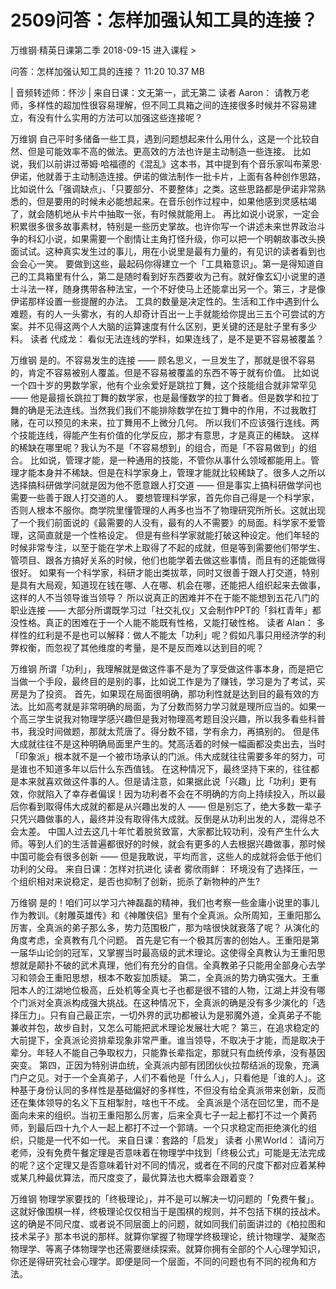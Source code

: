 # 2509问答：怎样加强认知工具的连接？


万维钢·精英日课第二季
2018-09-15
进入课程 >

问答：怎样加强认知工具的连接？
11:20 10.37 MB

| 音频转述师：怀沙 |
来自日课：文无第一，武无第二
读者 Aaron：
请教万老师，多样性的超加性很容易理解，但不同工具箱之间的连接很多时候并不容易建立，有没有什么实用的方法可以加强这些连接呢？

万维钢
自己平时多储备一些工具，遇到问题想起来什么用什么，这是一个比较自然、但是可能效率不高的做法。更高效的方法也许是主动制造一些连接。
比如说，我们以前讲过蒂姆·哈福德的《混乱》这本书，其中提到有个音乐家叫布莱恩·伊诺，他就善于主动制造连接。伊诺的做法制作一批卡片，上面有各种创作思路，比如说什么「强调缺点」、「只要部分、不要整体」之类。这些思路都是伊诺非常熟悉的，但是要用的时候未必能想起来。在音乐创作过程中，如果他感到灵感枯竭了，就会随机地从卡片中抽取一张，有时候就能用上。
再比如说小说家，一定会积累很多很多故事素材，特别是一些历史掌故。也许你写一个讲述未来世界政治斗争的科幻小说，如果需要一个剧情让主角打怪升级，你可以把一个明朝故事改头换面试试。这种真实发生过的事儿，用在小说里是最有力量的，有见识的读者看到也会会心一笑。
要做到这些，最起码你得建立一个「工具箱意识」。第一是得知道自己的工具箱里有什么，第二是随时看到好东西要收为己有。就好像玄幻小说里的道士斗法一样，随身携带各种法宝，一个不好使马上还能拿出另一个。第三，才是像伊诺那样设置一些提醒的办法。
工具的数量是决定性的。生活和工作中遇到什么难题，有的人一头雾水，有的人却奇计百出一上手就能给你提出三五个可尝试的方案。并不见得这两个人大脑的运算速度有什么区别，更关键的还是肚子里有多少料。
读者 代成龙：
看似无法连线的学科，如果连线了，是不是更不容易被覆盖？

万维钢
是的。不容易发生的连接 —— 顾名思义，一旦发生了，那就是很不容易的，肯定不容易被别人覆盖。但是不容易被覆盖的东西不等于就有价值。
比如说一个四十岁的男数学家，他有个业余爱好是跳拉丁舞，这个技能组合就非常罕见 —— 他是最擅长跳拉丁舞的数学家，也是最懂数学的拉丁舞者。但是数学和拉丁舞的确是无法连线。当然我们我们不能排除数学在拉丁舞中的作用，不过我敢打赌，在可以预见的未来，拉丁舞用不上微分几何。
所以我们不应该强行连线。两个技能连线，得能产生有价值的化学反应，那才有意思，才是真正的稀缺。
这样的稀缺在哪里呢？我认为不是「不容易想到」的组合，而是「不容易做到」的组合。
比如说，管理才能，是一种通用的技能，不管你从事什么领域都能用上。管理才能本身并不稀缺。但是在科学家身上，管理才能就比较稀缺了。很多人之所以选择搞科研做学问就是因为他不愿意跟人打交道 —— 但是事实上搞科研做学问也需要一些善于跟人打交道的人。
要想管理科学家，首先你自己得是一个科学家，否则人根本不服你。商学院里懂管理的人再多也当不了物理研究所所长。这就出现了一个我们前面说的《最需要的人没有，最有的人不需要》的局面。科学家不爱管理，这简直就是一个性格设定。
但是有些科学家就能打破这种设定。他们年轻的时候非常专注，以至于能在学术上取得了不起的成就，但是等到需要他们带学生、管项目、跟各方搞好关系的时候，他们也能学着去做这些事情，而且有的还能做得很好。
如果有一个科学家，科研才能出类拔萃，同时又很善于跟人打交道，特别是具有大局观，知道现在钱在哪、人在哪、机会在哪，还能把人组织起来去做事，这样的人不当领导谁当领导？
所以说真正的困难并不在于能不能想到五花八门的职业连接 —— 大部分所谓既学习过「社交礼仪」又会制作PPT的「斜杠青年」都没性格。真正的困难在于一个人能不能既有性格，又能打破性格。
读者 Alan：
多样性的红利是不是也可以解释：做人不能太「功利」呢？假如凡事只用经济学的利弊权衡，而忽视了其他维度的考量，是不是反而难以达到目的呢？

万维钢
所谓「功利」，我理解就是做这件事不是为了享受做这件事本身，而是把它当做一个手段，最终目的是别的事，比如说工作是为了赚钱，学习是为了考试，买房是为了投资。
首先，如果现在局面很明确，那功利性就是达到目的最有效的方法。比如高考就是非常明确的局面，为了分数而努力学习就是理所应当的。如果一个高三学生说我对物理学感兴趣但是我对物理高考题目没兴趣，所以我多看些科普书，我没时间做题，那就太荒唐了。得分数不错，学有余力，再搞别的。
但是伟大成就往往不是这种明确局面里产生的。梵高活着的时候一幅画都没卖出去，当时「印象派」根本就不是一个被市场承认的门派。伟大成就往往需要多年的努力，可是谁也不知道多年以后什么东西值钱。
在这种情况下，最终坚持下来的，往往都是本来就喜欢做这件事的人。但是请注意，如果据此说「兴趣」比「功利」更有效，你就陷入了幸存者偏误！因为功利者不会在不明确的方向上持续投入，所以最后你看到取得伟大成就的都是从兴趣出发的人 —— 但是别忘了，绝大多数一辈子只凭兴趣做事的人，最终并没有取得伟大成就。反倒是从功利出发的人，混得总不会太差。
中国人过去这几十年忙着脱贫致富，大家都比较功利，没有产生什么大师。等到人们的生活普遍都很好的时候，就会有更多的人去根据兴趣做事，那时候中国可能会有很多创新 —— 但是我敢说，平均而言，这些人的成就将会低于他们功利的父母。
来自日课：怎样对抗进化
读者 雾欣雨鲜：
环境没有了选择压，一个组织相对来说稳定，是否也抑制了创新，扼杀了新物种的产生?

万维钢
是的！咱们可以学习六神磊磊的精神，我们也考察一些金庸小说里的事儿作为教训。《射雕英雄传》和《神雕侠侣》里有个全真派。众所周知，王重阳那么厉害，全真派的弟子那么多，势力范围极广，那为啥很快就衰落了呢？
从演化的角度考虑，全真教有几个问题。
首先是它有一个极其厉害的创始人。王重阳是第一届华山论剑的冠军，又掌握当时最高级的武术理论。这使得全真教认为王重阳思想就是颠扑不破的武术真理，他们有充分的自信。全真教弟子只能用全部身心去学习和领会王重阳思想，根本不敢妄加质疑。
第二，全真派的势力确实强大。王重阳本人的江湖地位极高，丘处机等全真七子也都是很不错的人物，江湖上并没有哪个门派对全真派构成强大挑战。在这种情况下，全真派的确是没有多少演化的「选择压力」。只有自己最正宗，一切外界的武功都被认为是邪魔外道，全真弟子不能兼收并包，故步自封，又怎么可能把武术理论发展壮大呢？
第三，在追求稳定的大前提下，全真派论资排辈现象非常严重。谁当领导，不取决于才能，而是取决于辈分。年轻人不能自己争取权力，只能靠长辈指定，那就只有血统传承，没有基因突变。
第四，正因为特别讲血统，全真派内部有团团伙伙拉帮结派的现象，充满门户之见。对于一个全真弟子，人们不看他是「什么人」，只看他是「谁的人」。这种基于身份认同的多样性是基础偏好的多样性，不但没有给全真派带来创新，反而还在集体领导的名义下互相掣肘，啥也干不成。
全真派是个活在回忆里，而不是面向未来的组织。当初王重阳那么厉害，后来全真七子一起上都打不过一个黄药师，到最后四十九个人一起上都打不过一个郭靖。一个只求稳定而拒绝演化的组织，只能是一代不如一代。
来自日课：套路的「启发」
读者 小黑World：
请问万老师，没有免费午餐定理是否意味着在物理学中找到「终极公式」可能是无法完成的呢？这个定理又是否意味着针对不同的情况，或者在不同的尺度下都对应着某种或某几种最优算法，而尺度变了，最优算法也大概率会跟着变？

万维钢
物理学家要找的「终极理论」，并不是可以解决一切问题的「免费午餐」。这就好像围棋一样，终极理论仅仅相当于是围棋的规则，并不包括下棋的技战术。
这的确是不同尺度、或者说不同层面上的问题，就如同我们前面讲过的《柏拉图和技术呆子》那本书说的那样。就算你掌握了物理学终极理论，统计物理学、凝聚态物理学、等离子体物理学也还需要继续探索。就算你拥有全部的个人心理学知识，你还是得研究社会心理学。即便是同一个层面，不同的问题也有不同的视角和方法。


